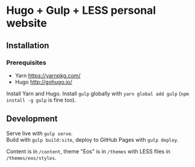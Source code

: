 # Hugo + Gulp + LESS personal website

## Installation

### Prerequisites

* Yarn https://yarnpkg.com/
* Hugo http://gohugo.io/

Install Yarn and Hugo. Install `gulp` globally with `yarn global add gulp` (`npm install -g gulp` is fine too).

## Development

Serve live with `gulp serve`.  
Build with `gulp build:site`, deploy to GitHub Pages with `gulp deploy`.

Content is in `/content`, theme "Eos" is in `/themes` with LESS files in `/themes/eos/styles`.